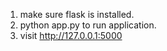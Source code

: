 1. make sure flask is installed.
2. python app.py to run application.
3. visit http://127.0.0.1:5000
